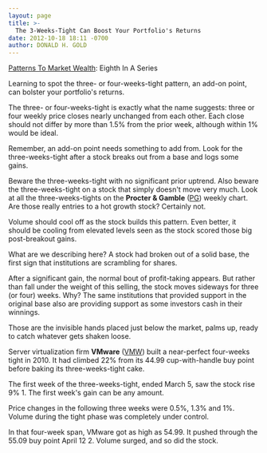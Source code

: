 ```yaml
---
layout: page
title: >-
  The 3-Weeks-Tight Can Boost Your Portfolio's Returns
date: 2012-10-18 18:11 -0700
author: DONALD H. GOLD
---
```





[Patterns To Market Wealth](http://news.investors.com/special-report/627625-patterns-to-market-wealth.aspx): Eighth In A Series

  

Learning to spot the three- or four-weeks-tight pattern, an add-on point, can bolster your portfolio's returns.

  

The three- or four-weeks-tight is exactly what the name suggests: three or four weekly price closes nearly unchanged from each other. Each close should not differ by more than 1.5% from the prior week, although within 1% would be ideal.

  

Remember, an add-on point needs something to add from. Look for the three-weeks-tight after a stock breaks out from a base and logs some gains.

  

Beware the three-weeks-tight with no significant prior uptrend. Also beware the three-weeks-tight on a stock that simply doesn't move very much. Look at all the three-weeks-tights on the **Procter & Gamble** ([PG](https://research.investors.com/quote.aspx?symbol=PG)) weekly chart. Are those really entries to a hot growth stock? Certainly not.

  

Volume should cool off as the stock builds this pattern. Even better, it should be cooling from elevated levels seen as the stock scored those big post-breakout gains.

  

What are we describing here? A stock had broken out of a solid base, the first sign that institutions are scrambling for shares.

  

After a significant gain, the normal bout of profit-taking appears. But rather than fall under the weight of this selling, the stock moves sideways for three (or four) weeks. Why? The same institutions that provided support in the original base also are providing support as some investors cash in their winnings.

  

Those are the invisible hands placed just below the market, palms up, ready to catch whatever gets shaken loose.

  

Server virtualization firm **VMware** ([VMW](https://research.investors.com/quote.aspx?symbol=VMW)) built a near-perfect four-weeks tight in 2010. It had climbed 22% from its 44.99 cup-with-handle buy point before baking its three-weeks-tight cake.

  

The first week of the three-weeks-tight, ended March 5, saw the stock rise 9% 1. The first week's gain can be any amount.

  

Price changes in the following three weeks were 0.5%, 1.3% and 1%. Volume during the tight phase was completely under control.

  

In that four-week span, VMware got as high as 54.99. It pushed through the 55.09 buy point April 12 2. Volume surged, and so did the stock.




